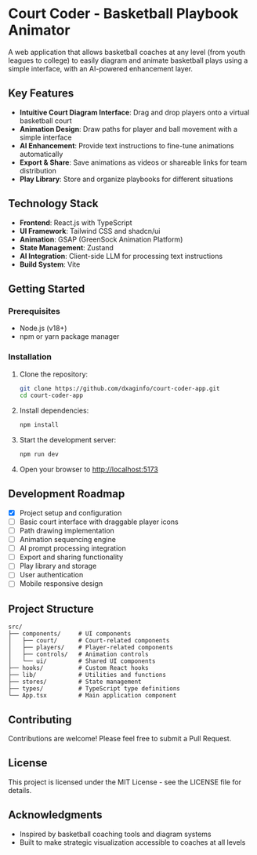 # Court Coder - Basketball Playbook Animator

A web application that allows basketball coaches at any level (from youth leagues to college) to easily diagram and animate basketball plays using a simple interface, with an AI-powered enhancement layer.

## Key Features

- **Intuitive Court Diagram Interface**: Drag and drop players onto a virtual basketball court
- **Animation Design**: Draw paths for player and ball movement with a simple interface
- **AI Enhancement**: Provide text instructions to fine-tune animations automatically
- **Export & Share**: Save animations as videos or shareable links for team distribution
- **Play Library**: Store and organize playbooks for different situations

## Technology Stack

- **Frontend**: React.js with TypeScript
- **UI Framework**: Tailwind CSS and shadcn/ui
- **Animation**: GSAP (GreenSock Animation Platform)
- **State Management**: Zustand
- **AI Integration**: Client-side LLM for processing text instructions
- **Build System**: Vite

## Getting Started

### Prerequisites

- Node.js (v18+)
- npm or yarn package manager

### Installation

1. Clone the repository:
   ```bash
   git clone https://github.com/dxaginfo/court-coder-app.git
   cd court-coder-app
   ```

2. Install dependencies:
   ```bash
   npm install
   ```

3. Start the development server:
   ```bash
   npm run dev
   ```

4. Open your browser to [http://localhost:5173](http://localhost:5173)

## Development Roadmap

- [x] Project setup and configuration
- [ ] Basic court interface with draggable player icons
- [ ] Path drawing implementation
- [ ] Animation sequencing engine
- [ ] AI prompt processing integration
- [ ] Export and sharing functionality
- [ ] Play library and storage
- [ ] User authentication
- [ ] Mobile responsive design

## Project Structure

```
src/
├── components/     # UI components
│   ├── court/      # Court-related components
│   ├── players/    # Player-related components
│   ├── controls/   # Animation controls
│   └── ui/         # Shared UI components
├── hooks/          # Custom React hooks
├── lib/            # Utilities and functions
├── stores/         # State management
├── types/          # TypeScript type definitions
└── App.tsx         # Main application component
```

## Contributing

Contributions are welcome! Please feel free to submit a Pull Request.

## License

This project is licensed under the MIT License - see the LICENSE file for details.

## Acknowledgments

- Inspired by basketball coaching tools and diagram systems
- Built to make strategic visualization accessible to coaches at all levels
